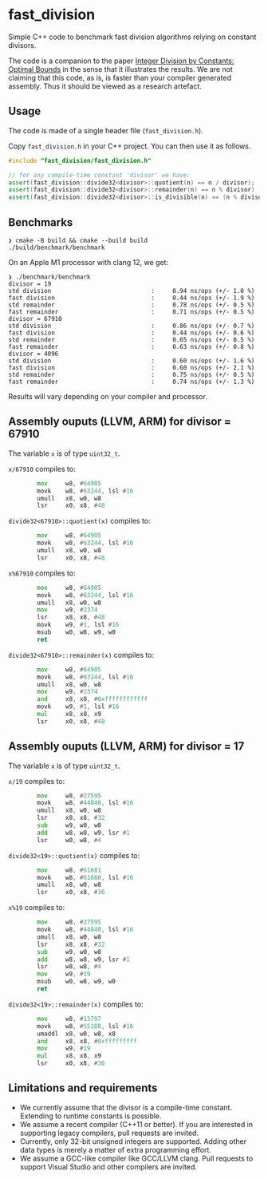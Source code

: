 # fast_division
Simple C++ code to benchmark fast division algorithms relying on constant divisors.


The code is a companion to the paper [Integer Division by Constants: Optimal Bounds](https://arxiv.org/abs/2012.12369) in the sense that it illustrates the results. We are not claiming that this code, as is, is faster than your compiler generated assembly. Thus it should be viewed as a research artefact.

## Usage

The code is made of a single header file (`fast_division.h`).

Copy `fast_division.h` in your C++ project. You can then use it as follows.

```C++
#include "fast_division/fast_division.h"

// for any compile-time constant 'divisor' we have:
assert(fast_division::divide32<divisor>::quotient(n) == n / divisor);
assert(fast_division::divide32<divisor>::remainder(n) == n % divisor)
assert(fast_division::divide32<divisor>::is_divisible(n) == (n % divisor == 0));
```

## Benchmarks

```
❯ cmake -B build && cmake --build build
./build/benchmark/benchmark
```

On an Apple M1 processor with clang 12, we get:

```
❯ ./benchmark/benchmark
divisor = 19
std division                            :     0.94 ns/ops (+/- 1.0 %)
fast division                           :     0.44 ns/ops (+/- 1.9 %)
std remainder                           :     0.78 ns/ops (+/- 0.5 %)
fast remainder                          :     0.71 ns/ops (+/- 0.5 %)
divisor = 67910
std division                            :     0.86 ns/ops (+/- 0.7 %)
fast division                           :     0.44 ns/ops (+/- 0.6 %)
std remainder                           :     0.65 ns/ops (+/- 0.5 %)
fast remainder                          :     0.63 ns/ops (+/- 0.8 %)
divisor = 4096
std division                            :     0.60 ns/ops (+/- 1.6 %)
fast division                           :     0.60 ns/ops (+/- 2.1 %)
std remainder                           :     0.75 ns/ops (+/- 0.5 %)
fast remainder                          :     0.74 ns/ops (+/- 1.3 %)
```

Results will vary depending on your compiler and processor.

## Assembly ouputs (LLVM, ARM) for divisor = 67910

The variable `x` is of type `uint32_t`.

`x/67910` compiles to:

```asm
        mov     w8, #64905
        movk    w8, #63244, lsl #16
        umull   x8, w0, w8
        lsr     x0, x8, #48
```

`divide32<67910>::quotient(x)` compiles to:

```asm
        mov     w8, #64905
        movk    w8, #63244, lsl #16
        umull   x8, w0, w8
        lsr     x0, x8, #48
```

`x%67910` compiles to:

```asm
        mov     w8, #64905
        movk    w8, #63244, lsl #16
        umull   x8, w0, w8
        mov     w9, #2374
        lsr     x8, x8, #48
        movk    w9, #1, lsl #16
        msub    w0, w8, w9, w0
        ret
```

`divide32<67910>::remainder(x)` compiles to:

```asm
        mov     w8, #64905
        movk    w8, #63244, lsl #16
        umull   x8, w0, w8
        mov     w9, #2374
        and     x8, x8, #0xffffffffffff
        movk    w9, #1, lsl #16
        mul     x8, x8, x9
        lsr     x0, x8, #48
```

## Assembly ouputs (LLVM, ARM) for divisor = 17

The variable `x` is of type `uint32_t`.

`x/19` compiles to:

```asm
        mov     w8, #27595
        movk    w8, #44840, lsl #16
        umull   x8, w0, w8
        lsr     x8, x8, #32
        sub     w9, w0, w8
        add     w8, w8, w9, lsr #1
        lsr     w0, w8, #4
```

`divide32<19>::quotient(x)` compiles to:

```asm
        mov     w8, #61681
        movk    w8, #61680, lsl #16
        umull   x8, w0, w8
        lsr     x0, x8, #36
```

`x%19` compiles to:

```asm
        mov     w8, #27595
        movk    w8, #44840, lsl #16
        umull   x8, w0, w8
        lsr     x8, x8, #32
        sub     w9, w0, w8
        add     w8, w8, w9, lsr #1
        lsr     w8, w8, #4
        mov     w9, #19
        msub    w0, w8, w9, w0
        ret
```

`divide32<19>::remainder(x)` compiles to:

```asm
        mov     w8, #13797
        movk    w8, #55188, lsl #16
        umaddl  x8, w0, w8, x8
        and     x8, x8, #0xfffffffff
        mov     w9, #19
        mul     x8, x8, x9
        lsr     x0, x8, #36
```

## Limitations and requirements

- We currently assume that the divisor is a compile-time constant. Extending to runtime constants is possible.
- We assume a recent compiler (C++11 or better). If you are interested in supporting legacy compilers, pull requests are invited.
- Currently, only 32-bit unsigned integers are supported. Adding other data types is merely a matter of extra programming effort.
- We assume a GCC-like compiler like GCC/LLVM clang. Pull requests to support Visual Studio and other compilers are invited.
